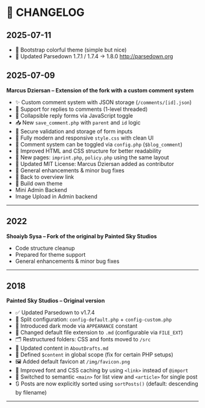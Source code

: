 # 📝 CHANGELOG

## 2025-07-11

- 🧱 Bootstrap colorful theme (simple but nice)
- 📝 Updated Parsedown 1.7.1 / 1.7.4 -> 1.8.0 http://parsedown.org

## 2025-07-09  
**Marcus Dziersan – Extension of the fork with a custom comment system**

- ✨ Custom comment system with JSON storage (`/comments/[id].json`)
- 💬 Support for replies to comments (1-level threaded)
- 🔘 Collapsible reply forms via JavaScript toggle
- 📥 New `save_comment.php` with `parent` and `id` logic
- 🧾 Secure validation and storage of form inputs
- 🎨 Fully modern and responsive `style.css` with clean UI
- 🧩 Comment system can be toggled via `config.php` (`$blog_comment`)
- 🧱 Improved HTML and CSS structure for better readability
- 📄 New pages: `imprint.php`, `policy.php` using the same layout
- 📜 Updated MIT License: Marcus Dziersan added as contributor
- 🔧 General enhancements & minor bug fixes
- 🔧 Back to overview link
- 🚀 Build own theme
- Mini Admin Backend
- Image Upload in Admin backend

---

## 2022  
**Shoaiyb Sysa – Fork of the original by Painted Sky Studios**

- Code structure cleanup
- Prepared for theme support
- General enhancements & minor bug fixes

---

## 2018  
**Painted Sky Studios – Original version**

- ✅ Updated Parsedown to v1.7.4
- 🔧 Split configuration: `config-default.php` + `config-custom.php`
- 🌙 Introduced dark mode via `APPEARANCE` constant
- 📄 Changed default file extension to `.md` (configurable via `FILE_EXT`)
- 🗂 Restructured folders: CSS and fonts moved to `/src`
- 📝 Updated content in `AboutDrafts.md`
- 🐛 Defined `$content` in global scope (fix for certain PHP setups)
- 🖼 Added default favicon at `/img/favicon.png`
- 🚀 Improved font and CSS caching by using `<link>` instead of `@import`
- 🧠 Switched to semantic `<main>` for list view and `<article>` for single post
- 🔃 Posts are now explicitly sorted using `sortPosts()` (default: descending by filename)

---

